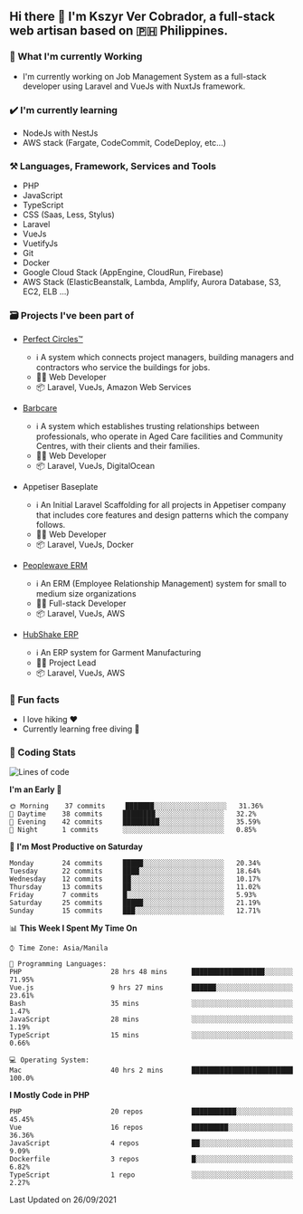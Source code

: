 ## Hi there 👋 I'm Kszyr Ver Cobrador, a full-stack web artisan based on 🇵🇭 Philippines.

### 🚀 What I'm currently Working

- I'm currently working on Job Management System as a full-stack developer using Laravel and VueJs with NuxtJs framework.

### ✔️ I'm currently learning

- NodeJs with NestJs
- AWS stack (Fargate, CodeCommit, CodeDeploy, etc...)

### ⚒️ Languages, Framework, Services and Tools
- PHP
- JavaScript
- TypeScript
- CSS (Saas, Less, Stylus)
- Laravel
- VueJs
- VuetifyJs
- Git
- Docker
- Google Cloud Stack (AppEngine, CloudRun, Firebase)
- AWS Stack (ElasticBeanstalk, Lambda, Amplify, Aurora Database, S3, EC2, ELB ...)


### 🗃 Projects I've been part of

- <a href="https://perfectcircles.com.au/" target="_blank">Perfect Circles™</a>

  - ℹ️ A system which connects project managers, building managers and contractors who service the buildings for jobs.
  - 👨‍💻 Web Developer
  - 📦 Laravel, VueJs, Amazon Web Services

- <a href="https://appetiser.com.au/portfolio/barbcare" target="_blank">Barbcare</a>

  - ℹ️ A system which establishes trusting relationships between professionals, who operate in Aged Care facilities and Community Centres, with their clients and their families.
  - 👨‍💻 Web Developer
  - 📦 Laravel, VueJs, DigitalOcean

- Appetiser Baseplate

  - ℹ️ An Initial Laravel Scaffolding for all projects in Appetiser company that includes core features and design patterns which the company follows.
  - 👨‍💻 Web Developer
  - 📦 Laravel, VueJs, Docker

- <a href="https://peoplewave.co" target="_blank">Peoplewave ERM</a>

  - ℹ️ An ERM (Employee Relationship Management) system for small to medium size organizations
  - 👨‍💻 Full-stack Developer
  - 📦 Laravel, VueJs, AWS

- <a href="https://www.posbang.com/garment-erp" target="_blank">HubShake ERP</a>

  - ℹ️ An ERP system for Garment Manufacturing
  - 👨‍💻 Project Lead
  - 📦 Laravel, VueJs, AWS

### 🌴 Fun facts

- I love hiking ❤️
- Currently learning free diving 🥽

### 🌟 Coding Stats

<!-- WakaTime Stats -->

<!--START_SECTION:waka-->
![Lines of code](https://img.shields.io/badge/From%20Hello%20World%20I%27ve%20Written-519800%20lines%20of%20code-blue)

**I'm an Early 🐤** 

```text
🌞 Morning    37 commits     ███████░░░░░░░░░░░░░░░░░░   31.36% 
🌆 Daytime    38 commits     ████████░░░░░░░░░░░░░░░░░   32.2% 
🌃 Evening    42 commits     █████████░░░░░░░░░░░░░░░░   35.59% 
🌙 Night      1 commits      ░░░░░░░░░░░░░░░░░░░░░░░░░   0.85%

```
📅 **I'm Most Productive on Saturday** 

```text
Monday       24 commits     █████░░░░░░░░░░░░░░░░░░░░   20.34% 
Tuesday      22 commits     ████░░░░░░░░░░░░░░░░░░░░░   18.64% 
Wednesday    12 commits     ██░░░░░░░░░░░░░░░░░░░░░░░   10.17% 
Thursday     13 commits     ██░░░░░░░░░░░░░░░░░░░░░░░   11.02% 
Friday       7 commits      █░░░░░░░░░░░░░░░░░░░░░░░░   5.93% 
Saturday     25 commits     █████░░░░░░░░░░░░░░░░░░░░   21.19% 
Sunday       15 commits     ███░░░░░░░░░░░░░░░░░░░░░░   12.71%

```


📊 **This Week I Spent My Time On** 

```text
⌚︎ Time Zone: Asia/Manila

💬 Programming Languages: 
PHP                      28 hrs 48 mins      ██████████████████░░░░░░░   71.95% 
Vue.js                   9 hrs 27 mins       ██████░░░░░░░░░░░░░░░░░░░   23.61% 
Bash                     35 mins             ░░░░░░░░░░░░░░░░░░░░░░░░░   1.47% 
JavaScript               28 mins             ░░░░░░░░░░░░░░░░░░░░░░░░░   1.19% 
TypeScript               15 mins             ░░░░░░░░░░░░░░░░░░░░░░░░░   0.66%

💻 Operating System: 
Mac                      40 hrs 2 mins       █████████████████████████   100.0%

```

**I Mostly Code in PHP** 

```text
PHP                      20 repos            ███████████░░░░░░░░░░░░░░   45.45% 
Vue                      16 repos            █████████░░░░░░░░░░░░░░░░   36.36% 
JavaScript               4 repos             ██░░░░░░░░░░░░░░░░░░░░░░░   9.09% 
Dockerfile               3 repos             █░░░░░░░░░░░░░░░░░░░░░░░░   6.82% 
TypeScript               1 repo              ░░░░░░░░░░░░░░░░░░░░░░░░░   2.27%

```



 Last Updated on 26/09/2021
<!--END_SECTION:waka-->
